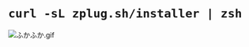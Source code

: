 # `curl -sL zplug.sh/installer | zsh`

![ふかふか.gif](https://lh3.googleusercontent.com/IgP9QNGrTR2qZrFVkYEM00UC9AcA5E1MgsoroCSzjcGeWC3i2UTGeiUnY6qmRQwxvvivdaXh7jgBJ90x8oxk3G-zaIZEp7FkWtj92wTONuiIAtiTNAFrnrSUVg-6VTgqzcck5SnEgI8p0hgZe0rMNITiF6WX1_Xk5tbKagdp1KxIICRhrLktyINPuK-44qc1g_TYDaIbhjc3rtIcMpfUiEDERKWUUh3m9aQbKLg-C-FohhaRYN_DZ9DUSV-FZz6TTe4W0iZ_3vDNBTYRcfeQ9ZOkPj7a69fA7bT-bIbg9PiW_GeDe-jAui8hOzoXAQDjAllw3ugcQKVAve4jBUqdRjtquGak3b93v7xH_kftN9UDkqFxbATYl3YGuL0nZVr7qNfVAyLiZvfDTtXre9RFDYWTio8ViBrzquAzKbVsVgH8USNKoHUbbXGNMcixEd90KXebOJVZxttcxDgWDwRIc2TEtKJosSQlMTpm-vHc1qYMcGXIXPx7wdcv-vUnCtLom9MCkVlv7QT0k2dULKj0gD80OLTa6gcHKiU0ELmFhE8BQzbjCTDvAbUgiaN2zE3krj4_EvulbKKZ-IAP6hkjRt4A8UDTAzWgEKCJFcVaXodVEa38=w960-h540-no)
